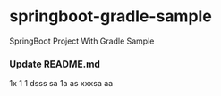 # springboot-gradle-sample
SpringBoot Project With Gradle Sample

### Update README.md

1x
1
1
dsss
sa
1a
as
xxxsa
aa
